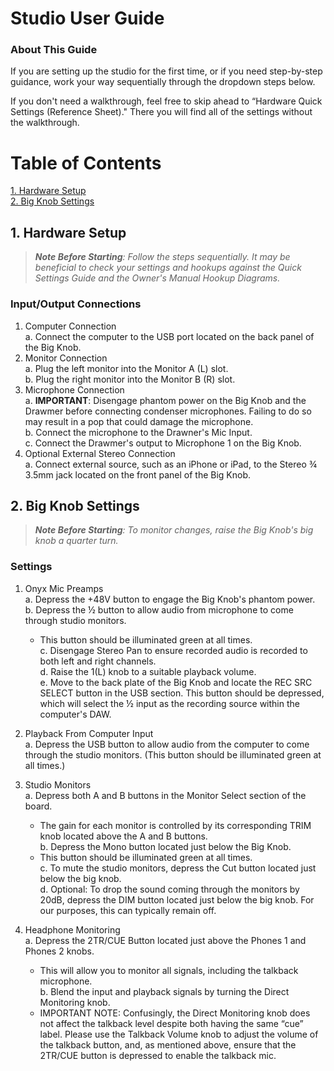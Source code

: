 #  Studio User Guide 

### About This Guide

If you are setting up the studio for the first time, or if you need step-by-step guidance, work your way sequentially through the dropdown steps below. 

If you don't need a walkthrough, feel free to skip ahead to “Hardware Quick Settings (Reference Sheet)." There you will find all of the settings without the walkthrough. 

# Table of Contents 

[1. Hardware Setup](https://github.com/B-Mags/Audio-Engineering-How-Tos/blob/main/RecordingStudioUserGuide.md#1-hardware-setup) <br>
[2. Big Knob Settings](https://github.com/B-Mags/Audio-Engineering-How-Tos/blob/main/RecordingStudioUserGuide.md#2-big-knob-settings) <br>

## 1. Hardware Setup 

> _**Note Before Starting**: Follow the steps sequentially. It may be beneficial to check your settings and hookups against the Quick Settings Guide and the Owner's Manual Hookup Diagrams._

### Input/Output Connections 

1. Computer Connection <br> 
   a. Connect the computer to the USB port located on the back panel of the Big Knob. 
2. Monitor Connection <br>
   a. Plug the left monitor into the Monitor A (L) slot. <br>
   b. Plug the right monitor into the Monitor B (R) slot. 
3. Microphone Connection <br> 
   a. **IMPORTANT**: Disengage phantom power on the Big Knob and the Drawmer before connecting condenser microphones. Failing to do so may result in a pop that could damage the microphone. <br> 
   b. Connect the microphone to the Drawner's Mic Input. <br> 
   c. Connect the Drawmer's output to Microphone 1 on the Big Knob. 
4. Optional External Stereo Connection <br>
   a. Connect external source, such as an iPhone or iPad, to the Stereo ¾ 3.5mm jack located on the front panel of the Big Knob. 

## 2. <a name="BigKnobSettings">Big Knob Settings</a>

> _**Note Before Starting**: To monitor changes, raise the Big Knob's big knob a quarter turn._ <br>  

### Settings

1. Onyx Mic Preamps <br>
   a. Depress the +48V button to engage the Big Knob's phantom power. <br>
   b. Depress the ½ button to allow audio from microphone to come through studio monitors. <br>
   - This button should be illuminated green at all times. <br> 
   c. Disengage Stereo Pan to ensure recorded audio is recorded to both left and right channels. <br>
   d. Raise the 1(L) knob to a suitable playback volume. <br>
   e. Move to the back plate of the Big Knob and locate the REC SRC SELECT button in the USB section. This button should be depressed, which will select the ½ input as the recording source within the computer's DAW. <br>
3. Playback From Computer Input <br>
   a. Depress the USB button to allow audio from the computer to come through the studio monitors. (This button should be illuminated green at all times.) <br> 
4. Studio Monitors <br>
   a. Depress both A and B buttons in the Monitor Select section of the board. <br>
   - The gain for each monitor is controlled by its corresponding TRIM knob located above the A and B buttons. <br>
   b. Depress the Mono button located just below the Big Knob. <br>
   - This button should be illuminated green at all times. <br>
   c. To mute the studio monitors, depress the Cut button located just below the big knob. <br>
   d. Optional: To drop the sound coming through the monitors by 20dB, depress the DIM button located just below the big knob. For our purposes, this can typically remain off. <br> 

4. Headphone Monitoring <br>
a. Depress the 2TR/CUE Button located just above the Phones 1 and Phones 2 knobs. <br> 
   - This will allow you to monitor all signals, including the talkback microphone. <br>
b. Blend the input and playback signals by turning the Direct Monitoring knob. <br>
   - IMPORTANT NOTE: Confusingly, the Direct Monitoring knob does not affect the talkback level despite both having the same “cue” label. Please use the Talkback Volume knob to adjust the volume of the talkback button, and, as mentioned above, ensure that the 2TR/CUE button is depressed to enable the talkback mic. <br>
